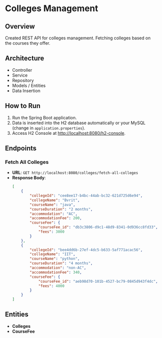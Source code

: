 # Colleges Management

## Overview

Created REST API for colleges management. Fetching colleges based on the courses they offer.

## Architecture

- Controller
- Service
- Repository
- Models / Entities
- Data Insertion

## How to Run

1. Run the Spring Boot application.
2. Data is inserted into the H2 database automatically or your MySQL (change in `application.properties`).
3. Access H2 Console at [http://localhost:8080/h2-console](http://localhost:8080/h2-console).

## Endpoints

### Fetch All Colleges

- **URL**: `GET http://localhost:8080/colleges/fetch-all-colleges`
- **Response Body**:
    ```json
    [
        {
            "collegeId": "cee8ee17-b4bc-44ab-bc32-621d725d6e94",
            "collegeName": "Bvrit",
            "courseName": "java",
            "courseDuration": "2 months",
            "accommodation": "AC",
            "accommodationFee": 200,
            "courseFee": {
                "courseFee_id": "db3c3806-d9c1-48d9-8341-0d936cc8fd33",
                "fees": 3000
            }
        },
        {
            "collegeId": "bee4dd6b-27ef-4dc5-b633-5af771acac56",
            "collegeName": "IIT",
            "courseName": "python",
            "courseDuration": "4 months",
            "accommodation": "non-AC",
            "accommodationFee": 340,
            "courseFee": {
                "courseFee_id": "aeb98d70-101b-4527-bc79-0845d943f4dc",
                "fees": 4000
            }
        }
    ]
    ```

## Entities

- **Colleges**
- **CourseFee**
